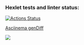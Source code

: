 ### Hexlet tests and linter status:
[![Actions Status](https://github.com/HeybeHonest/frontend-project-46/workflows/hexlet-check/badge.svg)](https://github.com/HeybeHonest/frontend-project-46/actions)

<a href=https://asciinema.org/a/kBFDHQkQOs3vLamLggnsMS7iB>Asciinema genDiff</a>

<a href="https://codeclimate.com/github/HeybeHonest/frontend-project-46/maintainability"><img src="https://api.codeclimate.com/v1/badges/93ae8c506a5d4206a763/maintainability" /></a>